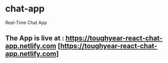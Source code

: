 # chat-app
Real-Time Chat App
## The App is live at : https://toughyear-react-chat-app.netlify.com [https://toughyear-react-chat-app.netlify.com]
